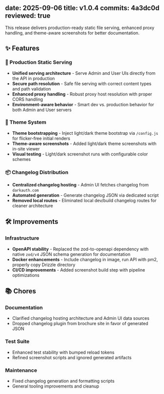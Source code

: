 date: 2025-09-06
title: v1.0.4
commits: 4a3dc0d
reviewed: true
---

This release delivers production-ready static file serving, enhanced proxy handling, and theme-aware screenshots for better documentation.

## ✨ Features

### 🚀 Production Static Serving
- **Unified serving architecture** - Serve Admin and User UIs directly from the API in production
- **Secure path resolution** - Safe file serving with correct content types and path validation
- **Enhanced proxy handling** - Robust proxy host resolution with proper CORS handling
- **Environment-aware behavior** - Smart dev vs. production behavior for both Admin and User servers

### 🎨 Theme System
- **Theme bootstrapping** - Inject light/dark theme bootstrap via `/config.js` for flicker-free initial renders
- **Theme-aware screenshots** - Added light/dark theme screenshots with in-site viewer
- **Visual testing** - Light/dark screenshot runs with configurable color schemes

### 📦 Changelog Distribution
- **Centralized changelog hosting** - Admin UI fetches changelog from `darkauth.com`
- **Automated generation** - Generate changelog JSON via dedicated script
- **Removed local routes** - Eliminated local dev/build changelog routes for cleaner architecture

## 🛠️ Improvements

### Infrastructure
- **OpenAPI stability** - Replaced the zod-to-openapi dependency with native `zod/v4` JSON schema generation for documentation
- **Docker enhancements** - Include changelog in image, run API with pm2, properly copy Drizzle directory
- **CI/CD improvements** - Added screenshot build step with pipeline optimizations

## 📚 Chores

### Documentation
- Clarified changelog hosting architecture and Admin UI data sources
- Dropped changelog plugin from brochure site in favor of generated JSON

### Test Suite
- Enhanced test stability with bumped reload tokens
- Refined screenshot scripts and ignored generated artifacts

### Maintenance
- Fixed changelog generation and formatting scripts
- General tooling improvements and cleanup
